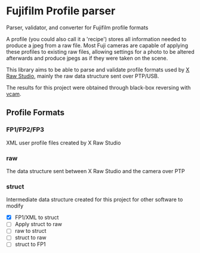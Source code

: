 # Fujifilm Profile parser
Parser, validator, and converter for Fujifilm profile formats

A profile (you could also call it a 'recipe') stores all information needed to produce a jpeg from a raw file.
Most Fuji cameras are capable of applying these profiles to existing raw files, allowing settings for a photo to be altered
afterwards and produce jpegs as if they were taken on the scene.

This library aims to be able to parse and validate profile formats used by [X Raw Studio](https://fujifilm-x.com/global/products/software/x-raw-studio/), mainly the
raw data structure sent over PTP/USB.

The results for this project were obtained through black-box reversing with [vcam](https://github.com/petabyt/vcam).

## Profile Formats
### FP1/FP2/FP3
XML user profile files created by X Raw Studio
### raw
The data structure sent between X Raw Studio and the camera over PTP
### struct
Intermediate data structure created for this project for other software to modify

- [x] FP1/XML to struct
- [ ] Apply struct to raw
- [ ] raw to struct
- [ ] struct to raw
- [ ] struct to FP1
